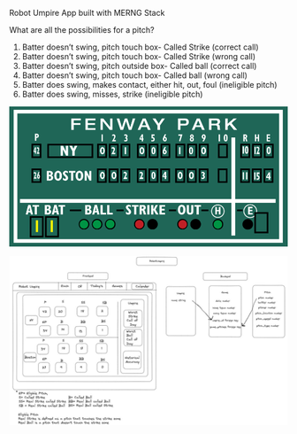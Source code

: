 Robot Umpire App built with MERNG Stack

What are all the possibilities for a pitch?
1.	Batter doesn’t swing, pitch touch box- Called Strike (correct call)
2.	Batter doesn’t swing, pitch touch box- Called Strike (wrong call)
3.	Batter doesn’t swing, pitch outside box- Called ball (correct call)
4.	Batter doesn’t swing, pitch touch box- Called ball (wrong call)
5.	Batter does swing, makes contact, either hit, out, foul (ineligible pitch)
6.	Batter does swing, misses, strike (ineligible pitch)


![alt text](./assets/green-monster.gif)

![alt text](./assets/excalidraw.jpg)
